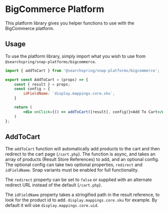 # BigCommerce Platform
This platform library gives you helper functions to use with the BigCommerce platform. 


## Usage 
To use the platform library, simply import what you wish to use from `@searchspring/snap-platforms/bigcommerce`.

```jsx
import { addToCart } from '@searchspring/snap-platforms/bigcommerce';

export const AddToCart = (props) => {
    const { result } = props;
    const config = {
        idFieldName: `display.mappings.core.sku`,
    }

    return (
        <div onClick={() => addToCart([result], config)}>Add To Cart</div>
    )
};
```

## AddToCart
The `addToCart` function will automatically add products to the cart and then redirect to the cart page (`/cart.php`). The function is async, and takes an array of products (Result Store References) to add, and an optional config. The optional config can take two optional properties, `redirect` and `idFieldName`. Snap variants must be enabled for full functionality.

The `redirect` property can be set to `false` or supplied with an alternate redirect URL instead of the default (`/cart.php`). 

The `idFieldName` property takes a stringified path in the result reference, to look for the product id to add. `display.mappings.core.sku` for example. By default it will use `display.mappings.core.uid`.
